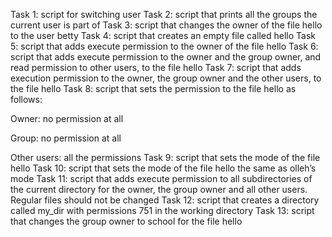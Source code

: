 Task 1: script for switching user
Task 2: script that prints all the groups the current user is part of
Task 3: script that changes the owner of the file hello to the user betty
Task 4: script that creates an empty file called hello
Task 5: script that adds execute permission to the owner of the file hello
Task 6: script that adds execute permission to the owner and the group owner, and read permission to other users, to the file hello
Task 7: script that adds execution permission to the owner, the group owner and the other users, to the file hello
Task 8: script that sets the permission to the file hello as follows:



Owner: no permission at all

Group: no permission at all

Other users: all the permissions
Task 9: script that sets the mode of the file hello
Task 10: script that sets the mode of the file hello the same as olleh’s mode
Task 11: script that adds execute permission to all subdirectories of the current directory for the owner, the group owner and all other users. Regular files should not be changed
Task 12: script that creates a directory called my_dir with permissions 751 in the working directory
Task 13: script that changes the group owner to school for the file hello 
